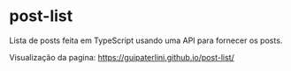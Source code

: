 # post-list

Lista de posts feita em TypeScript usando uma API para fornecer os posts.

Visualização da pagina: https://guipaterlini.github.io/post-list/